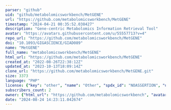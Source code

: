 ```yaml
---
parser: "github"
uid: "github/metabolomicsworkbench/MetGENE"
url: "https://github.com/metabolomicsworkbench/MetGENE"
timestamp: "2024-04-21 00:35:52.038427"
description: "Gene-centric Metabolomics Information Retrieval Tool"
avatar: "https://avatars.githubusercontent.com/u/55557713?v=4"
repo_url: "https://github.com/metabolomicsworkbench/MetGENE"
doi: "10.1093/GIGASCIENCE/GIAD089"
name: "MetGENE"
full_name: "metabolomicsworkbench/MetGENE"
html_url: "https://github.com/metabolomicsworkbench/MetGENE"
created_at: "2022-08-26T22:38:12Z"
updated_at: "2023-10-13T18:09:14Z"
clone_url: "https://github.com/metabolomicsworkbench/MetGENE.git"
size: 3373
language: "PHP"
license: {"key": "other", "name": "Other", "spdx_id": "NOASSERTION", "url": null, "node_id": "MDc6TGljZW5zZTA="}
subscribers_count: 2
owner: {"html_url": "https://github.com/metabolomicsworkbench", "avatar_url": "https://avatars.githubusercontent.com/u/55557713?v=4", "login": "metabolomicsworkbench", "type": "Organization"}
date: "2024-08-24 14:23:11.042674"
---
```

